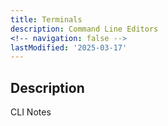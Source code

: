 ```yaml
---
title: Terminals
description: Command Line Editors
<!-- navigation: false -->
lastModified: '2025-03-17'
---
```


## Description

CLI Notes
